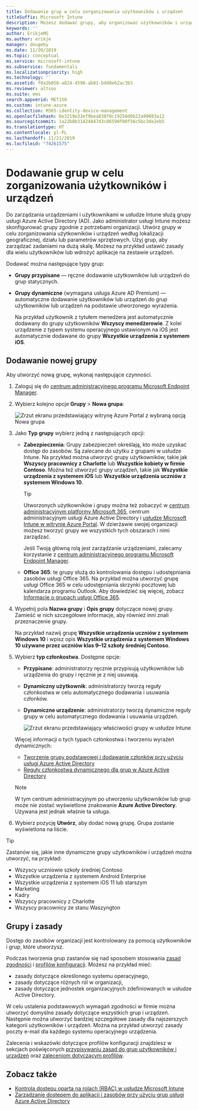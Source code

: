 ```yaml
---
title: Dodawanie grup w celu zorganizowania użytkowników i urządzeń
titleSuffix: Microsoft Intune
description: Możesz dodawać grupy, aby organizować użytkowników i urządzenia na podstawie lokalizacji geograficznej, działu lub kryteriów dotyczących sprzętu.
keywords: ''
author: ErikjeMS
ms.author: erikje
manager: dougeby
ms.date: 11/20/2019
ms.topic: conceptual
ms.service: microsoft-intune
ms.subservice: fundamentals
ms.localizationpriority: high
ms.technology: ''
ms.assetid: f0a2b858-a824-4598-ab81-bdd8e62ac3b3
ms.reviewer: altsou
ms.suite: ems
search.appverid: MET150
ms.custom: intune-azure
ms.collection: M365-identity-device-management
ms.openlocfilehash: 6e3219e32ef9bea838f0c19258d0b22a99083a12
ms.sourcegitcommit: 1a22b8b31424847d3c86590f00f56c5bc3de2eb5
ms.translationtype: HT
ms.contentlocale: pl-PL
ms.lasthandoff: 11/21/2019
ms.locfileid: "74261575"
---
```

# <a name="add-groups-to-organize-users-and-devices"></a>Dodawanie grup w celu zorganizowania użytkowników i urządzeń

Do zarządzania urządzeniami i użytkownikami w usłudze Intune służą grupy usługi Azure Active Directory (AD). Jako administrator usługi Intune możesz skonfigurować grupy zgodnie z potrzebami organizacji. Utwórz grupy w celu zorganizowania użytkowników i urządzeń według lokalizacji geograficznej, działu lub parametrów sprzętowych. Użyj grup, aby zarządzać zadaniami na dużą skalę. Możesz na przykład ustawić zasady dla wielu użytkowników lub wdrożyć aplikacje na zestawie urządzeń.

Dodawać można następujące typy grup:

- **Grupy przypisane** — ręczne dodawanie użytkowników lub urządzeń do grup statycznych. 
- **Grupy dynamiczne** (wymagana usługa Azure AD Premium) — automatyczne dodawanie użytkowników lub urządzeń do grup użytkowników lub urządzeń na podstawie utworzonego wyrażenia.

  Na przykład użytkownik z tytułem menedżera jest automatycznie dodawany do grupy użytkowników **Wszyscy menedżerowie**. Z kolei urządzenie z typem systemu operacyjnego ustawionym na iOS jest automatycznie dodawane do grupy **Wszystkie urządzenia z systemem iOS**.

## <a name="add-a-new-group"></a>Dodawanie nowej grupy

Aby utworzyć nową grupę, wykonaj następujące czynności.

1. Zaloguj się do [centrum administracyjnego programu Microsoft Endpoint Manager](https://go.microsoft.com/fwlink/?linkid=2109431).
2. Wybierz kolejno opcje **Grupy** > **Nowa grupa**:

   ![Zrzut ekranu przedstawiający witrynę Azure Portal z wybraną opcją Nowa grupa](./media/groups-add/groups-add-new.png)

3. Jako **Typ grupy** wybierz jedną z następujących opcji:

    - **Zabezpieczenia**: Grupy zabezpieczeń określają, kto może uzyskać dostęp do zasobów. Są zalecane do użytku z grupami w usłudze Intune. Na przykład można utworzyć grupy użytkowników, takie jak **Wszyscy pracownicy z Charlotte** lub **Wszystkie kobiety w firmie Contoso**. Można też utworzyć grupy urządzeń, takie jak **Wszystkie urządzenia z systemem iOS** lub **Wszystkie urządzenia uczniów z systemem Windows 10**.

        > [!TIP]
        > Utworzonych użytkowników i grupy można też zobaczyć w [centrum administracyjnym platformy Microsoft 365](https://admin.microsoft.com), centrum administracyjnym usługi Azure Active Directory i [usłudze Microsoft Intune w witrynie Azure Portal](https://go.microsoft.com/fwlink/?linkid=2090973). W dzierżawie swojej organizacji możesz tworzyć grupy we wszystkich tych obszarach i nimi zarządzać.
        >
        > Jeśli Twoją główną rolą jest zarządzanie urządzeniami, zalecamy korzystanie z [centrum administracyjnego programu Microsoft Endpoint Manager](https://go.microsoft.com/fwlink/?linkid=2109431).

    - **Office 365**: te grupy służą do kontrolowania dostępu i udostępniania zasobów usługi Office 365. Na przykład można utworzyć grupę usługi Office 365 w celu udostępniania skrzynki pocztowej lub kalendarza programu Outlook. Aby dowiedzieć się więcej, zobacz [Informacje o grupach usługi Office 365](https://support.office.com/article/learn-about-office-365-groups-b565caa1-5c40-40ef-9915-60fdb2d97fa2).

4. Wypełnij pola **Nazwa grupy** i **Opis grupy** dotyczące nowej grupy. Zamieść w nich szczegółowe informacje, aby również inni znali przeznaczenie grupy.

    Na przykład nazwij grupę **Wszystkie urządzenia uczniów z systemem Windows 10** i wpisz opis **Wszystkie urządzenia z systemem Windows 10 używane przez uczniów klas 9–12 szkoły średniej Contoso**.

5. Wybierz **typ członkostwa**. Dostępne opcje:

    - **Przypisane**: administratorzy ręcznie przypisują użytkowników lub urządzenia do grupy i ręcznie je z niej usuwają.
    - **Dynamiczny użytkownik**: administratorzy tworzą reguły członkostwa w celu automatycznego dodawania i usuwania członków.
    - **Dynamiczne urządzenie**: administratorzy tworzą dynamiczne reguły grupy w celu automatycznego dodawania i usuwania urządzeń.

        ![Zrzut ekranu przedstawiający właściwości grupy w usłudze Intune](./media/groups-add/groups-add-properties.png)

    Więcej informacji o tych typach członkostwa i tworzeniu wyrażeń dynamicznych:

    - [Tworzenie grupy podstawowej i dodawanie członków przy użyciu usługi Azure Active Directory](https://docs.microsoft.com/azure/active-directory/fundamentals/active-directory-groups-create-azure-portal)
    - [Reguły członkostwa dynamicznego dla grup w Azure Active Directory](https://docs.microsoft.com/azure/active-directory/users-groups-roles/groups-dynamic-membership)

    > [!NOTE]
    > W tym centrum administracyjnym po utworzeniu użytkowników lub grup może nie zostać wyświetlone znakowanie **Azure Active Directory**. Używana jest jednak właśnie ta usługa.

6. Wybierz pozycję **Utwórz**, aby dodać nową grupę. Grupa zostanie wyświetlona na liście.

> [!TIP]
> Zastanów się, jakie inne dynamiczne grupy użytkowników i urządzeń można utworzyć, na przykład:
>
> - Wszyscy uczniowie szkoły średniej Contoso
> - Wszystkie urządzenia z systemem Android Enterprise
> - Wszystkie urządzenia z systemem iOS 11 lub starszym
> - Marketing
> - Kadry
> - Wszyscy pracownicy z Charlotte
> - Wszyscy pracownicy ze stanu Waszyngton

## <a name="groups-and-policies"></a>Grupy i zasady

Dostęp do zasobów organizacji jest kontrolowany za pomocą użytkowników i grup, które utworzysz.

Podczas tworzenia grup zastanów się nad sposobem stosowania [zasad zgodności](../protect/device-compliance-get-started.md) i [profilów konfiguracji](../configuration/device-profiles.md). Możesz na przykład mieć:

- zasady dotyczące określonego systemu operacyjnego,
- zasady dotyczące różnych ról w organizacji,
- zasady dotyczące jednostek organizacyjnych zdefiniowanych w usłudze Active Directory.

W celu ustalenia podstawowych wymagań zgodności w firmie można utworzyć domyślne zasady dotyczące wszystkich grup i urządzeń. Następnie można utworzyć bardziej szczegółowe zasady dla najszerszych kategorii użytkowników i urządzeń. Można na przykład utworzyć zasady poczty e-mail dla każdego systemu operacyjnego urządzenia.

Zalecenia i wskazówki dotyczące profilów konfiguracji znajdziesz w sekcjach poświęconych [przypisywaniu zasad do grup użytkowników i urządzeń](../configuration/device-profile-assign.md#user-groups-vs-device-groups) oraz [zaleceniom dotyczącym profilów](../configuration/device-profile-create.md#recommendations).

## <a name="see-also"></a>Zobacz także

- [Kontrola dostępu oparta na rolach (RBAC) w usłudze Microsoft Intune](role-based-access-control.md)
- [Zarządzanie dostępem do aplikacji i zasobów przy użyciu grup usługi Azure Active Directory](https://docs.microsoft.com/azure/active-directory/active-directory-manage-groups)
